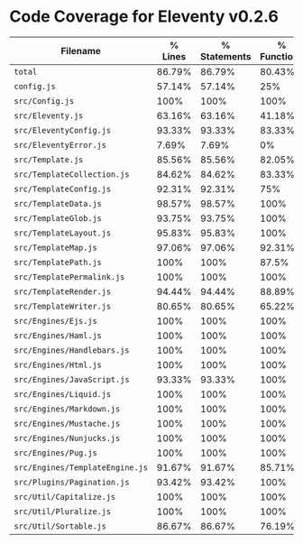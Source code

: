 # Code Coverage for Eleventy v0.2.6

| Filename                        | % Lines | % Statements | % Functions | % Branches |
| ------------------------------- | ------- | ------------ | ----------- | ---------- |
| `total`                         | 86.79%  | 86.79%       | 80.43%      | 82.53%     |
| `config.js`                     | 57.14%  | 57.14%       | 25%         | 100%       |
| `src/Config.js`                 | 100%    | 100%         | 100%        | 100%       |
| `src/Eleventy.js`               | 63.16%  | 63.16%       | 41.18%      | 45.45%     |
| `src/EleventyConfig.js`         | 93.33%  | 93.33%       | 83.33%      | 100%       |
| `src/EleventyError.js`          | 7.69%   | 7.69%        | 0%          | 0%         |
| `src/Template.js`               | 85.56%  | 85.56%       | 82.05%      | 78.79%     |
| `src/TemplateCollection.js`     | 84.62%  | 84.62%       | 83.33%      | 83.33%     |
| `src/TemplateConfig.js`         | 92.31%  | 92.31%       | 75%         | 100%       |
| `src/TemplateData.js`           | 98.57%  | 98.57%       | 100%        | 75%        |
| `src/TemplateGlob.js`           | 93.75%  | 93.75%       | 100%        | 87.5%      |
| `src/TemplateLayout.js`         | 95.83%  | 95.83%       | 100%        | 90%        |
| `src/TemplateMap.js`            | 97.06%  | 97.06%       | 92.31%      | 91.67%     |
| `src/TemplatePath.js`           | 100%    | 100%         | 87.5%       | 100%       |
| `src/TemplatePermalink.js`      | 100%    | 100%         | 100%        | 100%       |
| `src/TemplateRender.js`         | 94.44%  | 94.44%       | 88.89%      | 85.71%     |
| `src/TemplateWriter.js`         | 80.65%  | 80.65%       | 65.22%      | 75%        |
| `src/Engines/Ejs.js`            | 100%    | 100%         | 100%        | 100%       |
| `src/Engines/Haml.js`           | 100%    | 100%         | 100%        | 100%       |
| `src/Engines/Handlebars.js`     | 100%    | 100%         | 100%        | 100%       |
| `src/Engines/Html.js`           | 100%    | 100%         | 100%        | 100%       |
| `src/Engines/JavaScript.js`     | 93.33%  | 93.33%       | 100%        | 100%       |
| `src/Engines/Liquid.js`         | 100%    | 100%         | 100%        | 100%       |
| `src/Engines/Markdown.js`       | 100%    | 100%         | 100%        | 100%       |
| `src/Engines/Mustache.js`       | 100%    | 100%         | 100%        | 100%       |
| `src/Engines/Nunjucks.js`       | 100%    | 100%         | 100%        | 100%       |
| `src/Engines/Pug.js`            | 100%    | 100%         | 100%        | 100%       |
| `src/Engines/TemplateEngine.js` | 91.67%  | 91.67%       | 85.71%      | 100%       |
| `src/Plugins/Pagination.js`     | 93.42%  | 93.42%       | 100%        | 87.5%      |
| `src/Util/Capitalize.js`        | 100%    | 100%         | 100%        | 100%       |
| `src/Util/Pluralize.js`         | 100%    | 100%         | 100%        | 100%       |
| `src/Util/Sortable.js`          | 86.67%  | 86.67%       | 76.19%      | 94.44%     |

